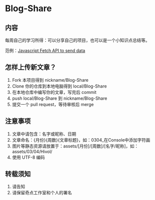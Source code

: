 # Blog-Share

## 内容

每周自己的学习所得：可以分享自己的项目，也可以是一个小知识点总结等。

范例：[Javascript Fetch API to send data](https://medium.com/@whole9681/8c2b1dedaba)

## 怎样上传新文章？

1. Fork 本项目得到 nickname/Blog-Share
2. Clone 你的仓库到本地电脑得到 local/Blog-Share
3. 在本地仓库中编写你的文章，写完后 commit
4. push local/Blog-Share 到 nickname/Blog-Share
5. 提交一个 pull request，等待审核后 merge

## 注意事项

1. 文章中请包含：名字或昵称、日期
2. 文章命名：{月份}{周数}{文章标题}，如：0304_在Console中添加字符画
3. 图片等静态资源请放置于：assets/[月份]/[周数]/[名字/昵称]，如：assets/03/04/Hivol/
4. 使用 UTF-8 编码

## 转载须知

1. 请告知
2. 请保留奇点工作室和个人的署名